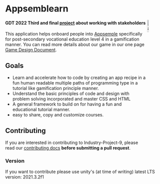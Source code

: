# Appsemblearn
<img align="right" src="https://i.imgur.com/z63oDhM.png" width=10%/  alt="appLogo">

#### GDT 2022 Third and final [project](https://github.com/Extiriority/Industry-Project-9) about working with stakeholders

This application helps onboard people into [Appsemple](https://appsemble.com/en/) specifically for post-secondary vocational education level 4 in a gamification manner. You can read more details about our game in our one page [Game Design Document](https://giang-1.gitbook.io/portfolio/industry-project/game-design-document).

## Goals

* Learn and accelerate how to code by creating an app recipe in a fun human readable multiple paths of programming type in a tutorial like gamification principle manner.
* Understand the basic principles of code and design with problem solving incorporated and master CSS and HTML
* A general framework to build on for having a fun and educational tutorial manner.
* easy to share, copy and customize courses.

## Contributing

If you are interested in contributing to Industry-Project-9, please read our [contributing docs](https://github.com/Extiriority/Industry-Project-9/blob/main/CONTRIBUTING.md) **before submitting a pull request**.

### Version
If you want to contribute please use unity's (at time of writing) latest LTS version: 2021.3.2f1
